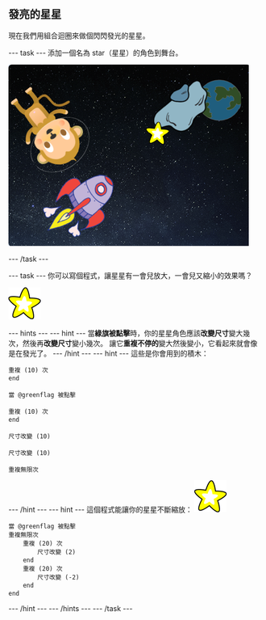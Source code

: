 ## 發亮的星星

現在我們用組合迴圈來做個閃閃發光的星星。

\--- task \--- 添加一個名為 star（星星）的角色到舞台。

![添加一個星星角色](images/space-star-sprite.png)

\--- /task \---

\--- task \--- 你可以寫個程式，讓星星有一會兒放大，一會兒又縮小的效果嗎？

![測試一顆閃亮的星星](images/sprite-star.png)

\--- hints \--- \--- hint \--- 當**綠旗被點擊**時，你的星星角色應該**改變尺寸**變大幾次，然後再**改變尺寸**變小幾次。 讓它**重複不停的**變大然後變小，它看起來就會像是在發光了。 \--- /hint \--- \--- hint \--- 這些是你會用到的積木：

```blocks3
重複 (10) 次
end

當 @greenflag 被點擊

重複 (10) 次
end

尺寸改變 (10)

尺寸改變 (10)

重複無限次
```

\--- /hint \--- \--- hint \--- 這個程式能讓你的星星不斷縮放： ![星星角色](images/sprite-star.png)

```blocks3
當 @greenflag 被點擊
重複無限次
    重複 (20) 次
        尺寸改變 (2)
    end
    重複 (20) 次
        尺寸改變 (-2)
    end
end

```

\--- /hint \--- \--- /hints \--- \--- /task \---